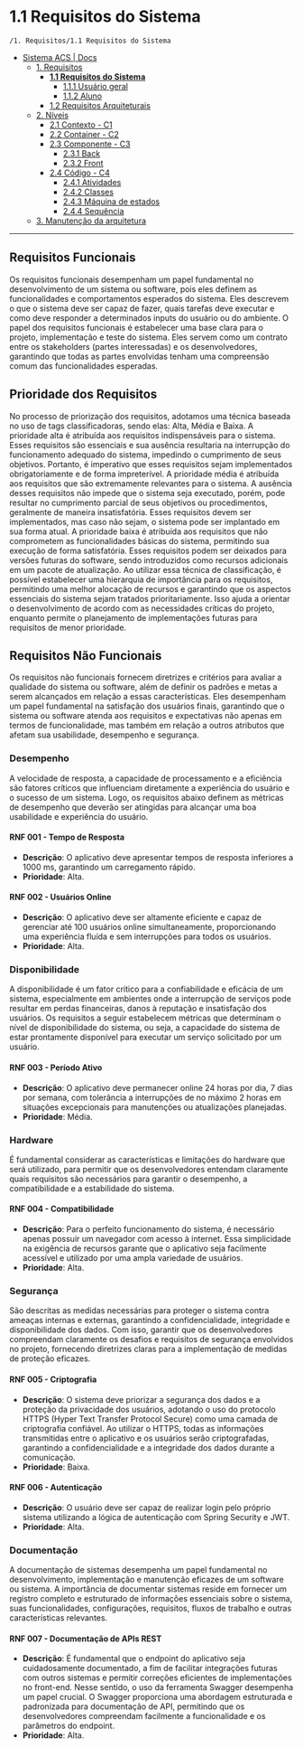 # 1.1 Requisitos do Sistema

`/1. Requisitos/1.1 Requisitos do Sistema`

* [Sistema ACS | Docs](../../README.md)
  * [1. Requisitos](../../1.%20Requisitos/README.md)
    * [**1.1 Requisitos do Sistema**](../../1.%20Requisitos/1.1%20Requisitos%20do%20Sistema/README.md)
      * [1.1.1 Usuário geral](../../1.%20Requisitos/1.1%20Requisitos%20do%20Sistema/1.1.1%20Usu%C3%A1rio%20geral/README.md)
      * [1.1.2 Aluno](../../1.%20Requisitos/1.1%20Requisitos%20do%20Sistema/1.1.2%20Aluno/README.md)
    * [1.2 Requisitos Arquiteturais](../../1.%20Requisitos/1.2%20Requisitos%20Arquiteturais/README.md)
  * [2. Níveis](../../2.%20N%C3%ADveis/README.md)
    * [2.1 Contexto - C1](../../2.%20N%C3%ADveis/2.1%20Contexto%20-%20C1/README.md)
    * [2.2 Container - C2](../../2.%20N%C3%ADveis/2.2%20Container%20-%20C2/README.md)
    * [2.3 Componente - C3](../../2.%20N%C3%ADveis/2.3%20Componente%20-%20C3/README.md)
      * [2.3.1 Back](../../2.%20N%C3%ADveis/2.3%20Componente%20-%20C3/2.3.1%20Back/README.md)
      * [2.3.2 Front](../../2.%20N%C3%ADveis/2.3%20Componente%20-%20C3/2.3.2%20Front/README.md)
    * [2.4 Código - C4](../../2.%20N%C3%ADveis/2.4%20C%C3%B3digo%20-%20C4/README.md)
      * [2.4.1 Atividades](../../2.%20N%C3%ADveis/2.4%20C%C3%B3digo%20-%20C4/2.4.1%20Atividades/README.md)
      * [2.4.2 Classes](../../2.%20N%C3%ADveis/2.4%20C%C3%B3digo%20-%20C4/2.4.2%20Classes/README.md)
      * [2.4.3 Máquina de estados](../../2.%20N%C3%ADveis/2.4%20C%C3%B3digo%20-%20C4/2.4.3%20M%C3%A1quina%20de%20estados/README.md)
      * [2.4.4 Sequência](../../2.%20N%C3%ADveis/2.4%20C%C3%B3digo%20-%20C4/2.4.4%20Sequ%C3%AAncia/README.md)
  * [3. Manutenção da arquitetura](../../3.%20Manuten%C3%A7%C3%A3o%20da%20arquitetura/README.md)

---

## Requisitos Funcionais

Os requisitos funcionais desempenham um papel fundamental no desenvolvimento de um sistema ou software, pois eles 
definem as funcionalidades e comportamentos esperados do sistema. Eles descrevem o que o sistema deve ser capaz de 
fazer, quais tarefas deve executar e como deve responder a determinados inputs do usuário ou do ambiente. O papel dos 
requisitos funcionais é estabelecer uma base clara para o projeto, implementação e teste do sistema. Eles servem como 
um contrato entre os stakeholders (partes interessadas) e os desenvolvedores, garantindo que todas as partes envolvidas
tenham uma compreensão comum das funcionalidades esperadas.

## Prioridade dos Requisitos

No processo de priorização dos requisitos, adotamos uma técnica baseada no uso de tags classificadoras, sendo elas: 
Alta, Média e Baixa. A prioridade alta é atribuída aos requisitos indispensáveis para o sistema. Esses requisitos são
essenciais e sua ausência resultaria na interrupção do funcionamento adequado do sistema, impedindo o cumprimento de
seus objetivos. Portanto, é imperativo que esses requisitos sejam implementados obrigatoriamente e de forma 
impreterível. A prioridade média é atribuída aos requisitos que são extremamente relevantes para o sistema. A ausência
desses requisitos não impede que o sistema seja executado, porém, pode resultar no cumprimento parcial de seus objetivos
ou procedimentos, geralmente de maneira insatisfatória. Esses requisitos devem ser implementados, mas caso não sejam, o
sistema pode ser implantado em sua forma atual. A prioridade baixa é atribuída aos requisitos que não comprometem as
funcionalidades básicas do sistema, permitindo sua execução de forma satisfatória. Esses requisitos podem ser deixados 
para versões futuras do software, sendo introduzidos como recursos adicionais em um pacote de atualização. Ao utilizar
essa técnica de classificação, é possível estabelecer uma hierarquia de importância para os requisitos, permitindo uma
melhor alocação de recursos e garantindo que os aspectos essenciais do sistema sejam tratados prioritariamente. Isso
ajuda a orientar o desenvolvimento de acordo com as necessidades críticas do projeto, enquanto permite o planejamento
de implementações futuras para requisitos de menor prioridade.

## Requisitos Não Funcionais

Os requisitos não funcionais fornecem diretrizes e critérios para avaliar a qualidade do sistema ou software, além de
definir os padrões e metas a serem alcançados em relação a essas características. Eles desempenham um papel fundamental
na satisfação dos usuários finais, garantindo que o sistema ou software atenda aos requisitos e expectativas não apenas
em termos de funcionalidade, mas também em relação a outros atributos que afetam sua usabilidade, desempenho e segurança.

### Desempenho

A velocidade de resposta, a capacidade de processamento e a eficiência são fatores críticos que influenciam diretamente 
a experiência do usuário e o sucesso de um sistema. Logo, os requisitos abaixo definem as métricas de desempenho que 
deverão ser atingidas para alcançar uma boa usabilidade e experiência do usuário.

#### RNF 001 - Tempo de Resposta
- **Descrição**: O aplicativo deve apresentar tempos de resposta inferiores a 1000 ms, garantindo um carregamento rápido.
- **Prioridade**: Alta.

#### RNF 002 - Usuários Online
- **Descrição**: O aplicativo deve ser altamente eficiente e capaz de gerenciar até 100 usuários online simultaneamente,
proporcionando uma experiência fluída e sem interrupções para todos os usuários.
- **Prioridade**: Alta.

### Disponibilidade

A disponibilidade é um fator crítico para a confiabilidade e eficácia de um sistema, especialmente em ambientes onde a 
interrupção de serviços pode resultar em perdas financeiras, danos à reputação e insatisfação dos usuários. Os requisitos
a seguir estabelecem métricas que determinam o nível de disponibilidade do sistema, ou seja, a capacidade do sistema de
estar prontamente disponível para executar um serviço solicitado por um usuário.

#### RNF 003 - Período Ativo
- **Descrição**: O aplicativo deve permanecer online 24 horas por dia, 7 dias por semana, com tolerância a interrupções
de no máximo 2 horas em situações excepcionais para manutenções ou atualizações planejadas.
- **Prioridade**: Média.

### Hardware

É fundamental considerar as características e limitações do hardware que será utilizado, para permitir que os 
desenvolvedores entendam claramente quais requisitos são necessários para garantir o desempenho, a compatibilidade e a 
estabilidade do sistema.

#### RNF 004 - Compatibilidade
- **Descrição**: Para o perfeito funcionamento do sistema, é necessário apenas possuir um navegador com acesso à 
internet. Essa simplicidade na exigência de recursos garante que o aplicativo seja facilmente acessível e utilizado por
uma ampla variedade de usuários.
- **Prioridade**: Alta.

### Segurança

São descritas as medidas necessárias para proteger o sistema contra ameaças internas e externas, garantindo a 
confidencialidade, integridade e disponibilidade dos dados. Com isso, garantir que os desenvolvedores compreendam 
claramente os desafios e requisitos de segurança envolvidos no projeto, fornecendo diretrizes claras para a 
implementação de medidas de proteção eficazes.

#### RNF 005 - Criptografia
- **Descrição**: O sistema deve priorizar a segurança dos dados e a proteção da privacidade dos usuários, adotando o uso
do protocolo HTTPS (Hyper Text Transfer Protocol Secure) como uma camada de criptografia confiável. Ao utilizar o 
HTTPS, todas as informações transmitidas entre o aplicativo e os usuários serão criptografadas, garantindo a 
confidencialidade e a integridade dos dados durante a comunicação.
- **Prioridade**: Baixa.

#### RNF 006 - Autenticação
- **Descrição**: O usuário deve ser capaz de realizar  login pelo próprio sistema utilizando a lógica de autenticação 
com Spring Security e JWT.
- **Prioridade**: Alta.

### Documentação

A documentação de sistemas desempenha um papel fundamental no desenvolvimento, implementação e manutenção eficazes de um
software ou sistema. A importância de documentar sistemas reside em fornecer um registro completo e estruturado de 
informações essenciais sobre o sistema, suas funcionalidades, configurações, requisitos, fluxos de trabalho e outras 
características relevantes.

#### RNF 007 - Documentação de APIs REST
- **Descrição**: É fundamental que o endpoint do aplicativo seja cuidadosamente documentado, a fim de facilitar 
integrações futuras com outros sistemas e permitir correções eficientes de implementações no front-end. Nesse sentido,
o uso da ferramenta Swagger desempenha um papel crucial. O Swagger proporciona uma abordagem estruturada e padronizada
para documentação de API, permitindo que os desenvolvedores compreendam facilmente a funcionalidade e os parâmetros do
endpoint.
- **Prioridade**: Alta.
